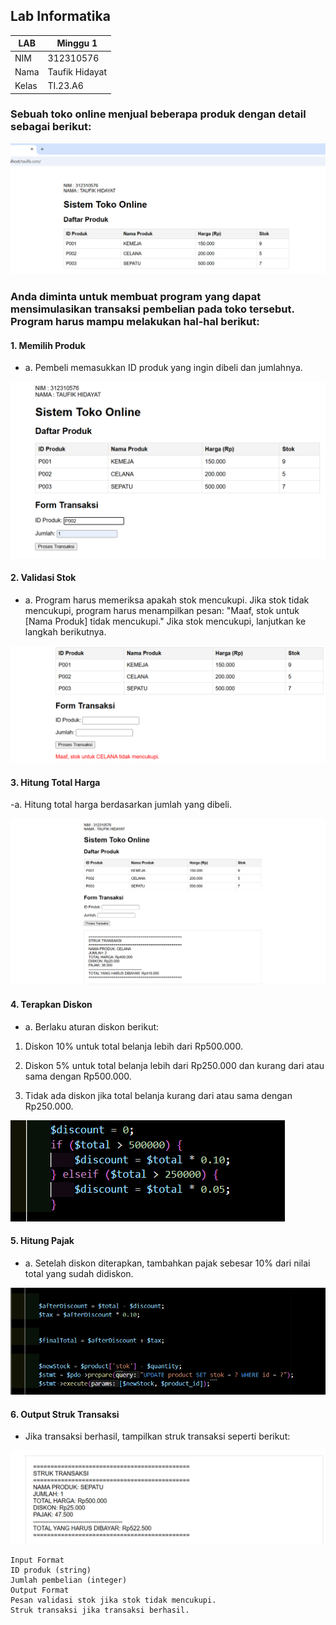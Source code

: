 ## Lab Informatika
| LAB  |  Minggu 1
|-------|---------
| NIM   | 312310576
| Nama  | Taufik Hidayat
| Kelas | TI.23.A6

### Sebuah toko online menjual beberapa produk dengan detail sebagai berikut:

![IMAGE](ss/ss1.png)

### Anda diminta untuk membuat program yang dapat mensimulasikan transaksi pembelian pada toko tersebut. Program harus mampu melakukan hal-hal berikut:



#### 1. Memilih Produk
-	a. Pembeli memasukkan ID produk yang ingin dibeli dan jumlahnya.
 
![IMAGE](ss/ss2.png)

#### 2. Validasi Stok

-	a. Program harus memeriksa apakah stok mencukupi. Jika stok tidak mencukupi, program harus menampilkan pesan: "Maaf, stok untuk [Nama Produk] tidak mencukupi." Jika stok mencukupi, lanjutkan ke langkah berikutnya.

 ![IMAGE](ss/ss3.png)

#### 3. Hitung Total Harga

 -a. Hitung total harga berdasarkan jumlah yang dibeli.
 
 ![IMAGE](ss/ss4.png)



#### 4. Terapkan Diskon
	
- a. Berlaku aturan diskon berikut:

1.	Diskon 10% untuk total belanja lebih dari Rp500.000.

2.	Diskon 5% untuk total belanja lebih dari Rp250.000 dan kurang dari atau sama dengan Rp500.000.

3.	Tidak ada diskon jika total belanja kurang dari atau sama dengan Rp250.000.

  ![IMAGE](ss/ss5.png)
 
#### 5. Hitung Pajak

- a. Setelah diskon diterapkan, tambahkan pajak sebesar 10% dari nilai total yang sudah didiskon.

 ![IMAGE](ss/ss6.png)
 
#### 6. Output Struk Transaksi

- Jika transaksi berhasil, tampilkan struk transaksi seperti berikut:

![IMAGE](ss/ss7.png)
 



```
Input Format
ID produk (string)
Jumlah pembelian (integer)
Output Format
Pesan validasi stok jika stok tidak mencukupi.
Struk transaksi jika transaksi berhasil.
```
